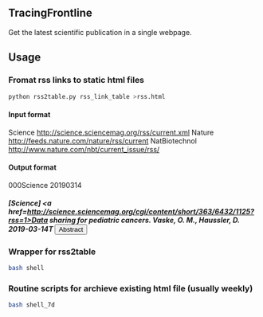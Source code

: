 ## TracingFrontline
Get the latest scientific publication in a single webpage.

## Usage

### Fromat rss links to static html files

```bash
python rss2table.py rss_link_table >rss.html
```

#### Input format
Science http://science.sciencemag.org/rss/current.xml
Nature http://feeds.nature.com/nature/rss/current
NatBiotechnol http://www.nature.com/nbt/current_issue/rss/

#### Output format
000Science	20190314	<h5><b>[Science]</b> <a href=http://science.sciencemag.org/cgi/content/short/363/6432/1125?rss=1>Data sharing for pediatric cancers</a>. Vaske, O. M., Haussler, D. 2019-03-14T <button type="button" class="btn btn-primary btn-xs" data-toggle="collapse" data-target="#abstractDatasharingforpediatriccancers">Abstract</button></h5><div id="abstractDatasharingforpediatriccancers" class="collapse"></div>

### Wrapper for rss2table

```bash
bash shell 
```

### Routine scripts for  archieve existing html file (usually weekly)

```bash
bash shell_7d
```
